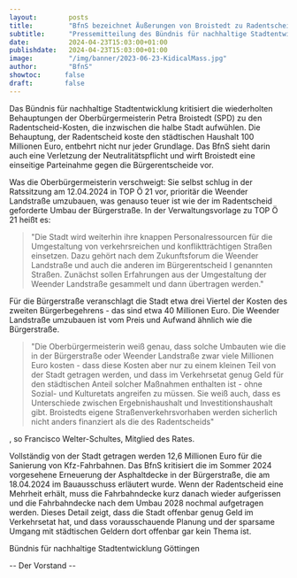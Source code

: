 ```yaml
---
layout:        posts
title:         "BfnS bezeichnet Äußerungen von Broistedt zu Radentscheid-Kosten als nicht neutral"
subtitle:      "Pressemitteilung des Bündnis für nachhaltige Stadtentwicklung zum Thema 'Radentscheid-Kosten'"
date:          2024-04-23T15:03:00+01:00
publishdate:   2024-04-23T15:03:00+01:00
image:         "/img/banner/2023-06-23-KidicalMass.jpg"
author:        "BfnS"
showtoc:      false
draft:        false
---
```


Das Bündnis für nachhaltige Stadtentwicklung kritisiert die wiederholten Behauptungen der Oberbürgermeisterin Petra Broistedt (SPD) zu den Radentscheid-Kosten, die inzwischen die halbe Stadt aufwühlen. Die Behauptung, der Radentscheid koste den städtischen Haushalt 100 Millionen Euro, entbehrt nicht nur jeder Grundlage. Das BfnS sieht darin auch eine Verletzung der Neutralitätspflicht und wirft Broistedt eine einseitige Parteinahme gegen die Bürgerentscheide vor.

Was die Oberbürgermeisterin verschweigt: Sie selbst schlug in der Ratssitzung am 12.04.2024 in TOP Ö 21 vor, prioritär die Weender Landstraße umzubauen, was genauso teuer ist wie der im Radentscheid geforderte Umbau der Bürgerstraße. 
In der Verwaltungsvorlage zu TOP Ö 21 heißt es:
> "Die Stadt wird weiterhin ihre knappen Personalressourcen für die Umgestaltung von verkehrsreichen und konfliktträchtigen Straßen einsetzen. Dazu gehört nach dem Zukunftsforum die Weender Landstraße und auch die anderen im Bürgerentscheid I genannten Straßen. Zunächst sollen Erfahrungen aus der Umgestaltung der Weender Landstraße gesammelt und dann übertragen werden." 

Für die Bürgerstraße veranschlagt die Stadt etwa drei Viertel der Kosten des zweiten Bürgerbegehrens - das sind etwa 40 Millionen Euro. Die Weender Landstraße umzubauen ist vom Preis und Aufwand ähnlich wie die Bürgerstraße.

> "Die Oberbürgermeisterin weiß genau, dass solche Umbauten wie die in der Bürgerstraße oder Weender Landstraße zwar viele Millionen Euro kosten - dass diese Kosten aber nur zu einem kleinen Teil von der Stadt getragen werden, und dass im Verkehrsetat genug Geld für den städtischen Anteil solcher Maßnahmen enthalten ist - ohne Sozial- und Kulturetats angreifen zu müssen. Sie weiß auch, dass es Unterschiede zwischen Ergebnishaushalt und Investitionshaushalt gibt. Broistedts eigene Straßenverkehrsvorhaben werden sicherlich nicht anders finanziert als die des Radentscheids"

, so Francisco Welter-Schultes, Mitglied des Rates.

Vollständig von der Stadt getragen werden 12,6 Millionen Euro für die Sanierung von Kfz-Fahrbahnen. Das BfnS kritisiert die im Sommer 2024 vorgesehene Erneuerung der Asphaltdecke in der Bürgerstraße, die am 18.04.2024 im Bauausschuss erläutert wurde.
Wenn der Radentscheid eine Mehrheit erhält, muss die Fahrbahndecke kurz danach wieder aufgerissen und die Fahrbahndecke nach dem Umbau 2028 nochmal aufgetragen werden. Dieses Detail zeigt, dass die Stadt offenbar genug Geld im Verkehrsetat hat, und dass vorausschauende Planung und der sparsame Umgang mit städtischen Geldern dort offenbar gar kein Thema ist. 

 	

Bündnis für nachhaltige Stadtentwicklung Göttingen

-- Der Vorstand --

